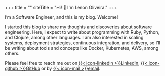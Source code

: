 +++
title = ""
siteTitle = "Hi! 👋 I'm Lenon Oliveira."
+++

I’m a Software Engineer, and this is my blog. Welcome!

I started this blog to share my thoughts and discoveries about software
engineering. Here, I expect to write about programming with Ruby, Python, and
Clojure, among other languages. I am also interested in scaling systems,
deployment strategies, continuous integration, and delivery, so I’ll be writing
about tools and concepts like Docker, Kubernetes, AWS, among others.

Please feel free to reach me out on
[{{< icon-linkedin >}}LinkedIn][1],
[{{< icon-github >}}GitHub][2]
or by [{{< icon-mail >}}email][3].

[1]: https://www.linkedin.com/in/lenonmarcel/
[2]: https://github.com/lenon
[3]: mailto:hello@lenon.dev?subject=Hi,%20Lenon!%20%F0%9F%91%8B
